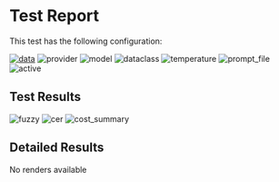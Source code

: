 # Test Report

This test has the following configuration:

<a href="/humanities_data_benchmark/benchmarks/medieval_manuscripts"><img src="https://img.shields.io/badge/data-medieval_manuscripts-lightgrey" alt="data"></a>&nbsp;<img src="https://img.shields.io/badge/provider-anthropic-green" alt="provider">&nbsp;<img src="https://img.shields.io/badge/model-claude--sonnet--4--20250514-blue" alt="model">&nbsp;<img src="https://img.shields.io/badge/dataclass-Document-purple" alt="dataclass">&nbsp;<img src="https://img.shields.io/badge/temperature-0.0-ffff00" alt="temperature">&nbsp;<img src="https://img.shields.io/badge/prompt_file-prompt.txt-lightgrey" alt="prompt_file">&nbsp;<img src="https://img.shields.io/badge/active-yes-brightgreen" alt="active">

## Test Results
<img src="https://img.shields.io/badge/fuzzy-0.521-brightgreen" alt="fuzzy">&nbsp;<img src="https://img.shields.io/badge/cer-0.511-brightgreen" alt="cer">&nbsp;<img src="https://img.shields.io/badge/cost_summary-{'total_input_tokens': 24744, 'total_output_tokens': 3748, 'total_tokens': 28492, 'input_cost_usd': 0.074232, 'output_cost_usd': 0.05622, 'total_cost_usd': 0.130452, 'pricing_date': '2025--10--24', 'input_price_per_million': 3.0, 'output_price_per_million': 15.0}-brightgreen" alt="cost_summary">&nbsp;

## Detailed Results
No renders available

